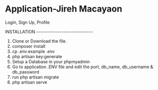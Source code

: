 # Application-Jireh Macayaon
Login, Sign Up, Profile

INSTALLATION -----------------------------

1. Clone or Download the file.
2. composer install
3. cp .env.example .env
4. php artisan key:generate
5. Setup a Database in your phpmyadmin
6. Go to application .ENV file and edit the port, db_name, db_username & db_password
7. run php artisan migrate
8. php artisan serve

   
